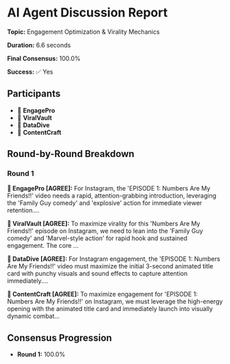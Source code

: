 # AI Agent Discussion Report

**Topic:** Engagement Optimization & Virality Mechanics

**Duration:** 6.6 seconds

**Final Consensus:** 100.0%

**Success:** ✅ Yes

## Participants

- 🤖 **EngagePro**
- 🤖 **ViralVault**
- 🤖 **DataDive**
- 🤖 **ContentCraft**

## Round-by-Round Breakdown

### Round 1

**🤖 EngagePro [AGREE]:** For Instagram, the 'EPISODE 1: Numbers Are My Friends!!' video needs a rapid, attention-grabbing introduction, leveraging the 'Family Guy comedy' and 'explosive' action for immediate viewer retention....

**🤖 ViralVault [AGREE]:** To maximize virality for this 'Numbers Are My Friends!!' episode on Instagram, we need to lean into the 'Family Guy comedy' and 'Marvel-style action' for rapid hook and sustained engagement. The core ...

**🤖 DataDive [AGREE]:** For Instagram engagement, the 'EPISODE 1: Numbers Are My Friends!!' video must maximize the initial 3-second animated title card with punchy visuals and sound effects to capture attention immediately....

**🤖 ContentCraft [AGREE]:** To maximize engagement for 'EPISODE 1: Numbers Are My Friends!!' on Instagram, we must leverage the high-energy opening with the animated title card and immediately launch into visually dynamic combat...

## Consensus Progression

- **Round 1:** 100.0%
